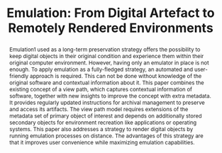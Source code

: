 ---
abstract: Emulation1 used as a long-term preservation strategy offers the possibility
  to keep digital objects in their original condition and experience them within their
  original computer environment. However, having only an emulator in place is not
  enough. To apply emulation as a fully-fledged strategy, an automated and user-friendly
  approach is required. This can not be done without knowledge of the original software
  and contextual information about it. This paper combines the existing concept of
  a view path, which captures contextual information of software, together with new
  insights to improve the concept with extra metadata. It provides regularly updated
  instructions for archival management to preserve and access its artifacts. The view
  path model requires extensions of the metadata set of primary object of interest
  and depends on additionally stored secondary objects for environment recreation
  like applications or operating systems. This paper also addresses a strategy to
  render digital objects by running emulation processes on distance. The advantages
  of this strategy are that it improves user convenience while maximizing emulation
  capabilities.
creators:
- von Suchodoletz, Dirk
- van der Hoeven, Jeffrey
date: null
document_url: https://services.phaidra.univie.ac.at/api/object/o:294107/download
grand_parent: iPRES
institutions: []
keywords:
- london
landing_page_url: https://phaidra.univie.ac.at/o:294107
language: eng
layout: publication
license: CC BY-SA 3.0 AT
notes_url: null
parent: iPRES 2008
publication_type: paper
size: 128557
slides_url: null
source_name: iPRES
title: 'Emulation: From Digital Artefact to Remotely Rendered Environments'
year: 2008
---